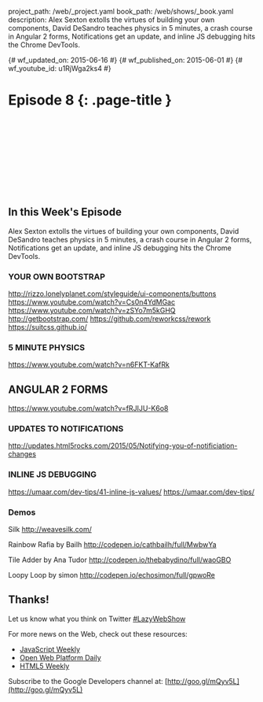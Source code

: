 project_path: /web/_project.yaml
book_path: /web/shows/_book.yaml
description: Alex Sexton extolls the virtues of building your own components, David DeSandro teaches physics in 5 minutes, a crash course in Angular 2 forms, Notifications get an update, and inline JS debugging hits the Chrome DevTools.

{# wf_updated_on: 2015-06-16 #}
{# wf_published_on: 2015-06-01 #}
{# wf_youtube_id: u1RjWga2ks4 #}

# Episode 8 {: .page-title }


<div class="video-wrapper">
  <iframe class="devsite-embedded-youtube-video" data-video-id="u1RjWga2ks4"
          data-autohide="1" data-showinfo="0" frameborder="0" allowfullscreen>
  </iframe>
</div>


## In this Week's Episode

Alex Sexton extolls the virtues of building your own components, David DeSandro teaches physics in 5 minutes, a crash course in Angular 2 forms, Notifications get an update, and inline JS debugging hits the Chrome DevTools.

### YOUR OWN BOOTSTRAP
<http://rizzo.lonelyplanet.com/styleguide/ui-components/buttons>
<https://www.youtube.com/watch?v=Cs0n4YdMGac>
<https://www.youtube.com/watch?v=zSYo7m5kGHQ>
<http://getbootstrap.com/>
<https://github.com/reworkcss/rework>
<https://suitcss.github.io/>

### 5 MINUTE PHYSICS
<https://www.youtube.com/watch?v=n6FKT-KafRk>

## ANGULAR 2 FORMS
<https://www.youtube.com/watch?v=fRJIJU-K6o8>

### UPDATES TO NOTIFICATIONS
<http://updates.html5rocks.com/2015/05/Notifying-you-of-notificiation-changes>

### INLINE JS DEBUGGING
<https://umaar.com/dev-tips/41-inline-js-values/>
<https://umaar.com/dev-tips/>

### Demos 
Silk
<http://weavesilk.com/>

Rainbow Rafia by Bailh
<http://codepen.io/cathbailh/full/MwbwYa>

Tile Adder by Ana Tudor
<http://codepen.io/thebabydino/full/waoGBO>

Loopy Loop by simon
<http://codepen.io/echosimon/full/gpwoRe>

## Thanks!

Let us know what you think on Twitter [#LazyWebShow](https://twitter.com/search?q=%23lazywebshow)

For more news on the Web, check out these resources:
- [JavaScript Weekly](http://javascriptweekly.com/)
- [Open Web Platform Daily](http://webplatformdaily.org/)
- [HTML5 Weekly](http://html5weekly.com/)

Subscribe to the Google Developers channel at: [http://goo.gl/mQyv5L](http://goo.gl/mQyv5L)
